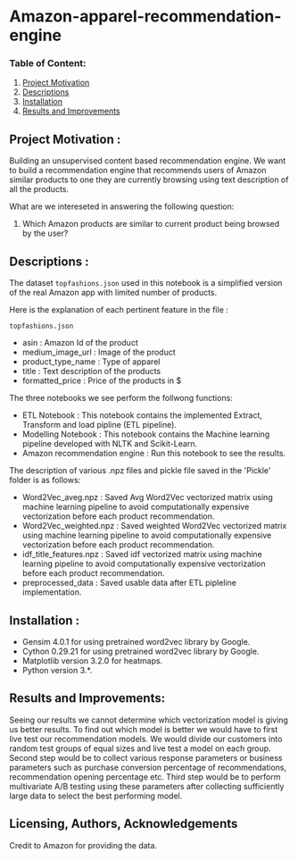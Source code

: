 # Amazon-apparel-recommendation-engine

### Table of Content:

1. [Project Motivation](#motivation)
2. [Descriptions](#file)
3. [Installation](#installation) 
4. [Results and Improvements](#results)
   
## Project Motivation : <a name="motivation"></a>
Building an unsupervised content based recommendation engine. We want to build a recommendation engine that recommends users of Amazon similar products to one they are currently browsing using text description of all the products. 

What are we intereseted in answering the following question:
1. Which Amazon products are similar to current product being browsed by the user?

## Descriptions : <a name="file"></a>
The dataset `topfashions.json` used in this notebook is a simplified version of the real Amazon app with limited number of products.

Here is the explanation of each pertinent feature in the file :

   `topfashions.json`
   - asin : Amazon Id of the product
   - medium_image_url : Image of the product
   - product_type_name : Type of apparel
   - title : Text description of the products 
   - formatted_price : Price of the products in $

The three notebooks we see perform the follwong functions:
   - ETL Notebook : This notebook contains the implemented Extract, Transform and load pipline (ETL pipeline).
   - Modelling Notebook : This notebook contains the Machine learning pipeline developed with NLTK and Scikit-Learn.
   - Amazon recommendation engine : Run this notebook to see the results.


The description of various .npz files and pickle file saved in the 'Pickle' folder is as follows:
   - Word2Vec_aveg.npz : Saved Avg Word2Vec vectorized matrix using machine learning pipeline to avoid computationally expensive vectorization before each product recommendation.
   - Word2Vec_weighted.npz : Saved weighted Word2Vec vectorized matrix using machine learning pipeline to avoid computationally expensive vectorization before each product     recommendation.
   - idf_title_features.npz : Saved idf vectorized matrix using machine learning pipeline to avoid computationally expensive vectorization before each product recommendation.
   - preprocessed_data : Saved usable data after ETL pipleline implementation.

## Installation : <a name="installation"></a>
  - Gensim 4.0.1 for using pretrained word2vec library by Google.
  - Cython 0.29.21 for using pretrained word2vec library by Google.
  - Matplotlib version 3.2.0 for heatmaps.
  - Python version  3.*.




## Results and Improvements: <a name="results"></a>

Seeing our results we cannot determine which vectorization model is giving us better results. To find out which model is better we would have to first live test our recommendation models. We would divide our customers into random test groups of equal sizes and live test a model on each group. Second step would be to collect various response parameters or business parameters such as purchase conversion percentage of recommendations, recommendation opening percentage etc. Third step would be to perform multivariate A/B testing using these parameters after collecting sufficiently large data to select the best performing model.


## Licensing, Authors, Acknowledgements<a name="licensing"></a>
Credit to Amazon for providing the data.

   
